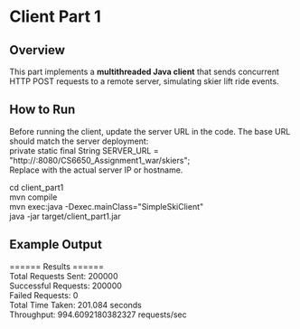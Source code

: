 # Client Part 1

## Overview
This part implements a **multithreaded Java client** that sends concurrent HTTP POST requests to a remote server, simulating skier lift ride events.


## How to Run  

Before running the client, update the server URL in the code. The base URL should match the server deployment:  
private static final String SERVER_URL = "http://<server-url>:8080/CS6650_Assignment1_war/skiers";  
Replace <server-url> with the actual server IP or hostname.  


cd client_part1    
mvn compile    
mvn exec:java -Dexec.mainClass="SimpleSkiClient"  
java -jar target/client_part1.jar  

## Example Output
====== Results ======  
Total Requests Sent: 200000  
Successful Requests: 200000  
Failed Requests: 0  
Total Time Taken: 201.084 seconds  
Throughput: 994.6092180382327 requests/sec  
